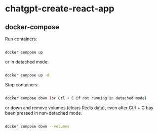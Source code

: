 # chatgpt-create-react-app

## docker-compose

Run containers:

````bash

docker compose up

````

or in detached mode:

````bash

docker compose up -d

````
Stop containers:

````bash

docker compose down (or Ctl + C if not running in detached mode)

````

or down and remove volumes (clears Redis data), even after Ctrl + C has been pressed in non-detached mode.

````bash

docker compose down --volumes

````
